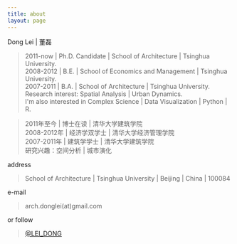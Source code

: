 ```yaml
---
title: about
layout: page
---
```


Dong Lei | 董磊

> 2011-now | Ph.D. Candidate | School of Architecture | Tsinghua University.  
> 2008-2012 | B.E. | School of Economics and Management | Tsinghua University.  
> 2007-2011 | B.A. | School of Architecture | Tsinghua University.  
> Research interest: Spatial Analysis | Urban Dynamics.  
> I'm also interested in Complex Science | Data Visualization | Python | R.

>2011年至今 | 博士在读 | 清华大学建筑学院  
2008-2012年 | 经济学双学士 | 清华大学经济管理学院  
2007-2011年 | 建筑学学士 | 清华大学建筑学院  
研究兴趣：空间分析 | 城市演化

address 

> School of Architecture | Tsinghua University | Beijing | China | 100084

e-mail 

> arch.donglei(at)gmail.com

or follow 

> [@LEI_DONG](http://weibo.com/u/1995374987)

